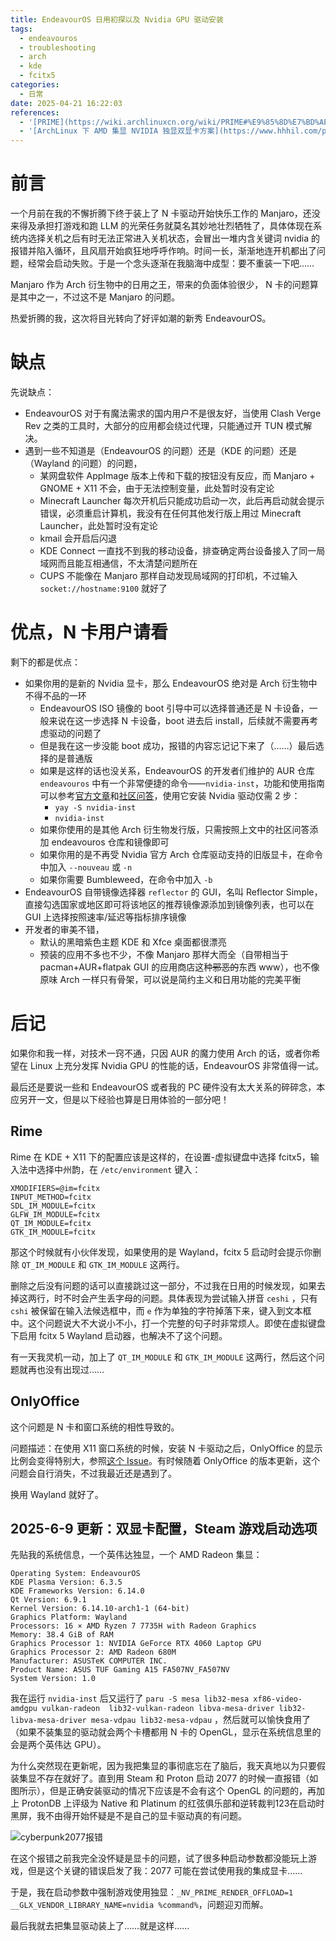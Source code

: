 ```yaml
---
title: EndeavourOS 日用初探以及 Nvidia GPU 驱动安装
tags:
  - endeavouros
  - troubleshooting
  - arch
  - kde
  - fcitx5
categories:
  - 日常
date: 2025-04-21 16:22:03
references:
  - '[PRIME](https://wiki.archlinuxcn.org/wiki/PRIME#%E9%85%8D%E7%BD%AE%E5%BA%94%E7%94%A8%E7%A8%8B%E5%BA%8F%E4%BD%BF%E7%94%A8_GPU_%E6%B8%B2%E6%9F%93)'
  - '[ArchLinux 下 AMD 集显 NVIDIA 独显双显卡方案](https://www.hhhil.com/posts/amd-nvidia-gpu/)'
---
```


# 前言

一个月前在我的不懈折腾下终于装上了 N 卡驱动开始快乐工作的 Manjaro，还没来得及承担打游戏和跑 LLM 的光荣任务就莫名其妙地壮烈牺牲了，具体体现在系统内选择关机之后有时无法正常进入关机状态，会冒出一堆内含关键词 nvidia 的报错并陷入循环，且风扇开始疯狂地呼呼作响。时间一长，渐渐地连开机都出了问题，经常会启动失败。于是一个念头逐渐在我脑海中成型：要不重装一下吧……

Manjaro 作为 Arch 衍生物中的日用之王，带来的负面体验很少， N 卡的问题算是其中之一，不过这不是 Manjaro 的问题。

热爱折腾的我，这次将目光转向了好评如潮的新秀 EndeavourOS。

# 缺点

先说缺点：
- EndeavourOS 对于有魔法需求的国内用户不是很友好，当使用 Clash Verge Rev 之类的工具时，大部分的应用都会绕过代理，只能通过开 TUN 模式解决。
- 遇到一些不知道是（EndeavourOS 的问题）还是（KDE 的问题）还是（Wayland 的问题）的问题，
	- 某网盘软件 AppImage 版本上传和下载的按钮没有反应，而 Manjaro + GNOME + X11 不会，由于无法控制变量，此处暂时没有定论
	- Minecraft Launcher 每次开机后只能成功启动一次，此后再启动就会提示错误，必须重启计算机，我没有在任何其他发行版上用过 Minecraft Launcher，此处暂时没有定论
	- kmail 会开启后闪退
	- KDE Connect 一直找不到我的移动设备，排查确定两台设备接入了同一局域网而且能互相通信，不太清楚问题所在
	- CUPS 不能像在 Manjaro 那样自动发现局域网的打印机，不过输入 `socket://hostname:9100` 就好了

# 优点，N 卡用户请看

剩下的都是优点：
- 如果你用的是新的 Nvidia 显卡，那么 EndeavourOS 绝对是 Arch 衍生物中不得不品的一环
	- EndeavourOS ISO 镜像的 boot 引导中可以选择普通还是 N 卡设备，一般来说在这一步选择 N 卡设备，boot 进去后 install，后续就不需要再考虑驱动的问题了
	- 但是我在这一步没能 boot 成功，报错的内容忘记记下来了（……）最后选择的是普通版
	- 如果是这样的话也没关系，EndeavourOS 的开发者们维护的 AUR 仓库 `endeavouros` 中有一个非常便捷的命令——`nvidia-inst`，功能和使用指南可以参考[官方文章](https://discovery.endeavouros.com/nvidia/new-nvidia-driver-installer-nvidia-inst/2022/03/)和[社区问答](https://forum.endeavouros.com/t/what-exactly-does-nvidia-inst-do/54997/2)，使用它安装 Nvidia 驱动仅需 2 步：
		- `yay -S nvidia-inst`
		- `nvidia-inst`
	- 如果你使用的是其他 Arch 衍生物发行版，只需按照上文中的社区问答添加 endeavouros 仓库和镜像即可
	- 如果你用的是不再受 Nvidia 官方 Arch 仓库驱动支持的旧版显卡，在命令中加入 `--nouveau` 或 `-n`
	- 如果你需要 Bumbleweed，在命令中加入 `-b`
- EndeavourOS 自带镜像选择器 `reflector` 的 GUI，名叫 Reflector Simple，直接勾选国家或地区即可将该地区的推荐镜像源添加到镜像列表，也可以在 GUI 上选择按照速率/延迟等指标排序镜像
- 开发者的审美不错，
	- 默认的黑暗紫色主题 KDE 和 Xfce 桌面都很漂亮
	- 预装的应用不多也不少，不像 Manjaro 那样大而全（自带相当于 pacman+AUR+flatpak GUI 的应用商店这种~~邪恶的~~东西 www），也不像原味 Arch 一样只有骨架，可以说是简约主义和日用功能的完美平衡

# 后记

如果你和我一样，对技术一窍不通，只因 AUR 的魔力使用 Arch 的话，或者你希望在 Linux 上充分发挥 Nvidia GPU 的性能的话，EndeavourOS 非常值得一试。

最后还是要说一些和 EndeavourOS 或者我的 PC 硬件没有太大关系的碎碎念，本应另开一文，但是以下经验也算是日用体验的一部分吧！

## Rime

Rime 在 KDE + X11 下的配置应该是这样的，在设置-虚拟键盘中选择 fcitx5，输入法中选择中州韵，在 `/etc/environment` 键入：

```shell
XMODIFIERS=@im=fcitx  
INPUT_METHOD=fcitx  
SDL_IM_MODULE=fcitx  
GLFW_IM_MODULE=fcitx  
QT_IM_MODULE=fcitx  
GTK_IM_MODULE=fcitx
```

那这个时候就有小伙伴发现，如果使用的是 Wayland，fcitx 5 启动时会提示你删除 `QT_IM_MODULE` 和 `GTK_IM_MODULE` 这两行。

删除之后没有问题的话可以直接跳过这一部分，不过我在日用的时候发现，如果去掉这两行，时不时会产生丢字母的问题。具体表现为尝试输入拼音 `ceshi` ，只有 `cshi` 被保留在输入法候选框中，而 `e` 作为单独的字符掉落下来，键入到文本框中。这个问题说大不大说小不小，打一个完整的句子时非常烦人。即使在虚拟键盘下启用 fcitx 5 Wayland 启动器，也解决不了这个问题。

有一天我灵机一动，加上了 `QT_IM_MODULE` 和 `GTK_IM_MODULE` 这两行，然后这个问题就再也没有出现过……

## OnlyOffice

这个问题是 N 卡和窗口系统的相性导致的。

问题描述：在使用 X11 窗口系统的时候，安装 N 卡驱动之后，OnlyOffice 的显示比例会变得特别大，参照[这个 Issue](https://github.com/ONLYOFFICE/DesktopEditors/issues/324)。有时候随着 OnlyOffice 的版本更新，这个问题会自行消失，不过我最近还是遇到了。

换用 Wayland 就好了。


## 2025-6-9 更新：双显卡配置，Steam 游戏启动选项

先贴我的系统信息，一个英伟达独显，一个 AMD Radeon 集显：

```
Operating System: EndeavourOS 
KDE Plasma Version: 6.3.5
KDE Frameworks Version: 6.14.0
Qt Version: 6.9.1
Kernel Version: 6.14.10-arch1-1 (64-bit)
Graphics Platform: Wayland
Processors: 16 × AMD Ryzen 7 7735H with Radeon Graphics
Memory: 38.4 GiB of RAM
Graphics Processor 1: NVIDIA GeForce RTX 4060 Laptop GPU
Graphics Processor 2: AMD Radeon 680M
Manufacturer: ASUSTeK COMPUTER INC.
Product Name: ASUS TUF Gaming A15 FA507NV_FA507NV
System Version: 1.0
```

我在运行 `nvidia-inst` 后又运行了 `paru -S mesa lib32-mesa xf86-video-amdgpu vulkan-radeon  lib32-vulkan-radeon libva-mesa-driver lib32-libva-mesa-driver mesa-vdpau lib32-mesa-vdpau` ，然后就可以愉快食用了（如果不装集显的驱动就会两个卡槽都用 N 卡的 OpenGL，显示在系统信息里的会是两个英伟达 GPU）。

为什么突然现在更新呢，因为我把集显的事彻底忘在了脑后，我天真地以为只要假装集显不存在就好了。直到用 Steam 和 Proton 启动 2077 的时候一直报错（如图所示），但是正确安装驱动的情况下应该是不会有这个 OpenGL 的问题的，再加上 ProtonDB  上评级为 Native 和 Platinum 的红弦俱乐部和逆转裁判123在启动时黑屏，我不由得开始怀疑是不是自己的显卡驱动真的有问题。

![cyberpunk2077报错](https://i.111666.best/image/yHlbHLCCrPaB3Jv5yTi1BI.png)

在这个报错之前我完全没怀疑是显卡的问题，试了很多种启动参数都没能玩上游戏，但是这个关键的错误启发了我：2077 可能在尝试使用我的集成显卡……

于是，我在启动参数中强制游戏使用独显：`_NV_PRIME_RENDER_OFFLOAD=1 __GLX_VENDOR_LIBRARY_NAME=nvidia %command%`，问题迎刃而解。

最后我就去把集显驱动装上了……就是这样……
